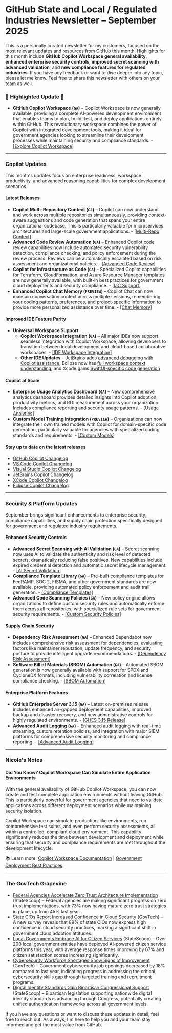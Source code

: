 # GitHub State and Local / Regulated Industries Newsletter – September 2025

This is a personally curated newsletter for my customers, focused on the most relevant updates and resources from GitHub this month. Highlights for this month include **GitHub Copilot Workspace general availability**, **enhanced enterprise security controls**, **improved secret scanning with advanced validation**, and **new compliance features for regulated industries**. If you have any feedback or want to dive deeper into any topic, please let me know. Feel free to share this newsletter with others on your team as well.

### 🌟 Highlighted Update 🌟

* **GitHub Copilot Workspace (`GA`)** – Copilot Workspace is now generally available, providing a complete AI-powered development environment that enables teams to plan, build, test, and deploy applications entirely within GitHub. This revolutionary workspace combines the power of Copilot with integrated development tools, making it ideal for government agencies looking to streamline their development processes while maintaining security and compliance standards. - [[Explore Copilot Workspace]](https://github.blog/changelog/2025-09-01-github-copilot-workspace-now-generally-available/)

---

### Copilot Updates

This month's updates focus on enterprise readiness, workspace productivity, and advanced reasoning capabilities for complex development scenarios.

#### Latest Releases
* **Copilot Multi-Repository Context (`GA`)** – Copilot can now understand and work across multiple repositories simultaneously, providing context-aware suggestions and code generation that spans your entire organizational codebase. This is particularly valuable for microservices architectures and large-scale government applications. - [[Multi-Repo Context]](https://github.blog/changelog/2025-09-05-copilot-multi-repository-context-now-generally-available/)
* **Advanced Code Review Automation (`GA`)** – Enhanced Copilot code review capabilities now include automated security vulnerability detection, compliance checking, and policy enforcement during the review process. Reviews can be automatically escalated based on risk assessment and organizational policies. - [[Advanced Code Review]](https://github.blog/changelog/2025-09-10-advanced-code-review-automation-with-copilot/)
* **Copilot for Infrastructure as Code (`GA`)** – Specialized Copilot capabilities for Terraform, CloudFormation, and Azure Resource Manager templates are now generally available, with built-in best practices for government cloud deployments and security compliance. - [[IaC Support]](https://github.blog/changelog/2025-09-08-copilot-infrastructure-as-code-support-generally-available/)
* **Enhanced Copilot Chat Memory (`PREVIEW`)** – Copilot Chat can now maintain conversation context across multiple sessions, remembering your coding patterns, preferences, and project-specific information to provide more personalized assistance over time. - [[Chat Memory]](https://github.blog/changelog/2025-09-12-copilot-chat-enhanced-memory-capabilities-preview/)

#### Improved IDE Feature Parity
* **Universal Workspace Support**
  * **Copilot Workspace Integration (`GA`)** – All major IDEs now support seamless integration with Copilot Workspace, allowing developers to transition between local development and cloud-based collaborative workspaces. - [[IDE Workspace Integration]](https://github.blog/changelog/2025-09-03-copilot-workspace-ide-integration-generally-available/)
  * **Other IDE Updates** – JetBrains adds [advanced debugging with Copilot assistance](https://plugins.jetbrains.com/plugin/17718-github-copilot/versions/stable), Eclipse now has [full workspace context understanding](https://marketplace.eclipse.org/content/github-copilot#details), and Xcode gains [SwiftUI-specific code generation](https://github.com/github/CopilotForXcode/blob/main/ReleaseNotes.md)

#### Copilot at Scale
* **Enterprise Usage Analytics Dashboard (`GA`)** – New comprehensive analytics dashboard provides detailed insights into Copilot adoption, productivity metrics, and ROI measurement across your organization. Includes compliance reporting and security usage patterns. - [[Usage Analytics]](https://github.blog/changelog/2025-09-07-copilot-enterprise-usage-analytics-dashboard/)
* **Custom Model Training Integration (`PREVIEW`)** – Organizations can now integrate their own trained models with Copilot for domain-specific code generation, particularly valuable for agencies with specialized coding standards and requirements. - [[Custom Models]](https://github.blog/changelog/2025-09-15-copilot-custom-model-training-integration-preview/)

#### Stay up to date on the latest releases
- [GitHub Copilot Changelog](https://github.blog/changelog/label/copilot/)
- [VS Code Copilot Changelog](https://code.visualstudio.com/updates/#_github-copilot)
- [Visual Studio Copilot Changelog](https://learn.microsoft.com/en-us/visualstudio/releases/2022/release-notes#github-copilot)
- [JetBrains Copilot Changelog](https://plugins.jetbrains.com/plugin/17718-github-copilot/versions/stable)
- [XCode Copilot Changelog](https://github.com/github/CopilotForXcode/blob/main/ReleaseNotes.md)
- [Eclipse Copilot Changelog](https://marketplace.eclipse.org/content/github-copilot#details)

---

### Security & Platform Updates

September brings significant enhancements to enterprise security, compliance capabilities, and supply chain protection specifically designed for government and regulated industry requirements.

#### Enhanced Security Controls
* **Advanced Secret Scanning with AI Validation (`GA`)** – Secret scanning now uses AI to validate the authenticity and risk level of detected secrets, dramatically reducing false positives. New capabilities include expired credential detection and automatic secret lifecycle management. - [[AI Secret Validation]](https://github.blog/changelog/2025-09-04-advanced-secret-scanning-with-ai-validation/)
* **Compliance Template Library (`GA`)** – Pre-built compliance templates for FedRAMP, SOC 2, FISMA, and other government standards are now available, providing automated policy enforcement and audit trail generation. - [[Compliance Templates]](https://github.blog/changelog/2025-09-11-compliance-template-library-for-government-standards/)
* **Advanced Code Scanning Policies (`GA`)** – New policy engine allows organizations to define custom security rules and automatically enforce them across all repositories, with specialized rule sets for government security requirements. - [[Custom Security Policies]](https://github.blog/changelog/2025-09-06-advanced-code-scanning-custom-policies/)

#### Supply Chain Security
* **Dependency Risk Assessment (`GA`)** – Enhanced Dependabot now includes comprehensive risk assessment for dependencies, evaluating factors like maintainer reputation, update frequency, and security posture to provide intelligent upgrade recommendations. - [[Dependency Risk Assessment]](https://github.blog/changelog/2025-09-09-dependabot-comprehensive-risk-assessment/)
* **Software Bill of Materials (SBOM) Automation (`GA`)** – Automated SBOM generation is now generally available with support for SPDX and CycloneDX formats, including vulnerability correlation and license compliance checking. - [[SBOM Automation]](https://github.blog/changelog/2025-09-13-automated-sbom-generation-generally-available/)

#### Enterprise Platform Features
* **GitHub Enterprise Server 3.15 (`GA`)** – Latest on-premises release includes enhanced air-gapped deployment capabilities, improved backup and disaster recovery, and new administrative controls for highly regulated environments. - [[GHES 3.15 Release]](https://github.blog/changelog/2025-09-02-github-enterprise-server-3-15-generally-available/)
* **Advanced Audit Logging (`GA`)** – Enhanced audit logging with real-time streaming, custom retention policies, and integration with major SIEM platforms for comprehensive security monitoring and compliance reporting. - [[Advanced Audit Logging]](https://github.blog/changelog/2025-09-14-advanced-audit-logging-with-siem-integration/)

---

### Nicole's Notes

#### Did You Know? Copilot Workspace Can Simulate Entire Application Environments

With the general availability of GitHub Copilot Workspace, you can now create and test complete application environments without leaving GitHub. This is particularly powerful for government agencies that need to validate applications across different deployment scenarios while maintaining security isolation.

Copilot Workspace can simulate production-like environments, run comprehensive test suites, and even perform security assessments, all within a controlled, compliant cloud environment. This capability significantly reduces the time between development and deployment while ensuring that security and compliance requirements are met throughout the development lifecycle.

📚 Learn more: [Copilot Workspace Documentation](https://docs.github.com/en/copilot/copilot-workspace) | [Government Deployment Best Practices](https://resources.github.com/government-workspace-guide/)

---

### The GovTech Grapevine

* [Federal Agencies Accelerate Zero Trust Architecture Implementation](https://statescoop.com/federal-zero-trust-architecture-implementation-2025/) (StateScoop) – Federal agencies are making significant progress on zero trust implementations, with 73% now having mature zero trust strategies in place, up from 45% last year.
* [State CIOs Report Increased Confidence in Cloud Security](https://www.govtech.com/security/state-cios-cloud-security-confidence-2025) (GovTech) – A new survey reveals that 89% of state CIOs now express high confidence in cloud security practices, marking a significant shift in government cloud adoption attitudes.
* [Local Governments Embrace AI for Citizen Services](https://statescoop.com/local-government-ai-citizen-services-2025/) (StateScoop) – Over 200 local government entities have deployed AI-powered citizen service platforms this year, with average response times improving by 67% and citizen satisfaction scores increasing significantly.
* [Cybersecurity Workforce Shortages Show Signs of Improvement](https://www.govtech.com/security/cybersecurity-workforce-shortage-improvement-2025) (GovTech) – Government cybersecurity job openings decreased by 18% compared to last year, indicating progress in addressing the critical cybersecurity skills gap through targeted training and recruitment programs.
* [Digital Identity Standards Gain Bipartisan Congressional Support](https://statescoop.com/digital-identity-standards-congressional-support-2025/) (StateScoop) – Bipartisan legislation supporting nationwide digital identity standards is advancing through Congress, potentially creating unified authentication frameworks across all government levels.

If you have any questions or want to discuss these updates in detail, feel free to reach out. As always, I'm here to help you and your team stay informed and get the most value from GitHub.